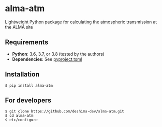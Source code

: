 # alma-atm
Lightweight Python package for calculating the atmospheric transmission at the ALMA site

## Requirements

- **Python:** 3.6, 3.7, or 3.8 (tested by the authors)
- **Dependencies:** See [pyproject.toml](https://github.com/deshima-dev/alma-atm/blob/master/pyproject.toml)

## Installation

```shell
$ pip install alma-atm
```

## For developers

```shell
$ git clone https://github.com/deshima-dev/alma-atm.git
$ cd alma-atm
$ etc/configure
```
